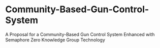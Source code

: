 # Community-Based-Gun-Control-System
A Proposal for a Community-Based Gun Control System Enhanced with Semaphore Zero Knowledge Group Technology
